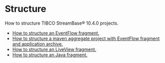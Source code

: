 # Structure

How to structure TIBCO StreamBase&reg; 10.4.0 projects.

* [How to structure an EventFlow fragment.](eventflow)
* [How to structure a maven aggregate project with EventFlow fragment and application archive.](application)
* [How to structure an LiveView fragment.](liveview)
* [How to structure an Java fragment.](java)
